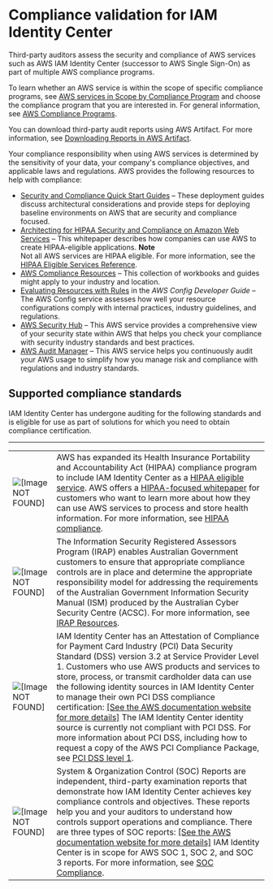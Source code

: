 # Compliance validation for IAM Identity Center<a name="sso-compliance"></a>

Third\-party auditors assess the security and compliance of AWS services such as AWS IAM Identity Center \(successor to AWS Single Sign\-On\) as part of multiple AWS compliance programs\.

To learn whether an AWS service is within the scope of specific compliance programs, see [AWS services in Scope by Compliance Program](http://aws.amazon.com/compliance/services-in-scope/) and choose the compliance program that you are interested in\. For general information, see [AWS Compliance Programs](http://aws.amazon.com/compliance/programs/)\.

You can download third\-party audit reports using AWS Artifact\. For more information, see [Downloading Reports in AWS Artifact](https://docs.aws.amazon.com/artifact/latest/ug/downloading-documents.html)\.

Your compliance responsibility when using AWS services is determined by the sensitivity of your data, your company's compliance objectives, and applicable laws and regulations\. AWS provides the following resources to help with compliance:
+ [Security and Compliance Quick Start Guides](http://aws.amazon.com/quickstart/?awsf.quickstart-homepage-filter=categories%23security-identity-compliance) – These deployment guides discuss architectural considerations and provide steps for deploying baseline environments on AWS that are security and compliance focused\.
+ [Architecting for HIPAA Security and Compliance on Amazon Web Services](https://docs.aws.amazon.com/whitepapers/latest/architecting-hipaa-security-and-compliance-on-aws/welcome.html) – This whitepaper describes how companies can use AWS to create HIPAA\-eligible applications\.
**Note**  
Not all AWS services are HIPAA eligible\. For more information, see the [HIPAA Eligible Services Reference](https://aws.amazon.com/compliance/hipaa-eligible-services-reference/)\.
+ [AWS Compliance Resources](http://aws.amazon.com/compliance/resources/) – This collection of workbooks and guides might apply to your industry and location\.
+ [Evaluating Resources with Rules](https://docs.aws.amazon.com/config/latest/developerguide/evaluate-config.html) in the *AWS Config Developer Guide* – The AWS Config service assesses how well your resource configurations comply with internal practices, industry guidelines, and regulations\.
+ [AWS Security Hub](https://docs.aws.amazon.com/securityhub/latest/userguide/what-is-securityhub.html) – This AWS service provides a comprehensive view of your security state within AWS that helps you check your compliance with security industry standards and best practices\.
+ [AWS Audit Manager](https://docs.aws.amazon.com/audit-manager/latest/userguide/what-is.html) – This AWS service helps you continuously audit your AWS usage to simplify how you manage risk and compliance with regulations and industry standards\.

## Supported compliance standards<a name="sso-compliance-standards"></a>

IAM Identity Center has undergone auditing for the following standards and is eligible for use as part of solutions for which you need to obtain compliance certification\. 


****  

|  |  | 
| --- |--- |
| ![\[Image NOT FOUND\]](http://docs.aws.amazon.com/singlesignon/latest/userguide/images/HIPAA.jpg) |  AWS has expanded its Health Insurance Portability and Accountability Act \(HIPAA\) compliance program to include IAM Identity Center as a [HIPAA eligible service](https://aws.amazon.com/compliance/hipaa-eligible-services-reference/)\. AWS offers a [HIPAA\-focused whitepaper](https://d0.awsstatic.com/whitepapers/compliance/AWS_HIPAA_Compliance_Whitepaper.pdf) for customers who want to learn more about how they can use AWS services to process and store health information\. For more information, see [HIPAA compliance](https://aws.amazon.com/compliance/hipaa-compliance/)\.  | 
| ![\[Image NOT FOUND\]](http://docs.aws.amazon.com/singlesignon/latest/userguide/images/IRAP.jpg) |  The Information Security Registered Assessors Program \(IRAP\) enables Australian Government customers to ensure that appropriate compliance controls are in place and determine the appropriate responsibility model for addressing the requirements of the Australian Government Information Security Manual \(ISM\) produced by the Australian Cyber Security Centre \(ACSC\)\. For more information, see [ IRAP Resources](https://aws.amazon.com/compliance/irap/)\.  | 
| ![\[Image NOT FOUND\]](http://docs.aws.amazon.com/singlesignon/latest/userguide/images/PCI.png) |  IAM Identity Center has an Attestation of Compliance for Payment Card Industry \(PCI\) Data Security Standard \(DSS\) version 3\.2 at Service Provider Level 1\. Customers who use AWS products and services to store, process, or transmit cardholder data can use the following identity sources in IAM Identity Center to manage their own PCI DSS compliance certification: [\[See the AWS documentation website for more details\]](http://docs.aws.amazon.com/singlesignon/latest/userguide/sso-compliance.html) The IAM Identity Center identity source is currently not compliant with PCI DSS\. For more information about PCI DSS, including how to request a copy of the AWS PCI Compliance Package, see [PCI DSS level 1](http://aws.amazon.com/compliance/pci-dss-level-1-faqs/)\.   | 
| ![\[Image NOT FOUND\]](http://docs.aws.amazon.com/singlesignon/latest/userguide/images/soc.png) |  System & Organization Control \(SOC\) Reports are independent, third\-party examination reports that demonstrate how IAM Identity Center achieves key compliance controls and objectives\. These reports help you and your auditors to understand how controls  support operations and compliance\. There are three types of SOC reports:  [\[See the AWS documentation website for more details\]](http://docs.aws.amazon.com/singlesignon/latest/userguide/sso-compliance.html) IAM Identity Center is in scope for AWS SOC 1, SOC 2, and SOC 3 reports\. For more information, see [SOC Compliance](https://aws.amazon.com/compliance/soc-faqs/)\.  | 